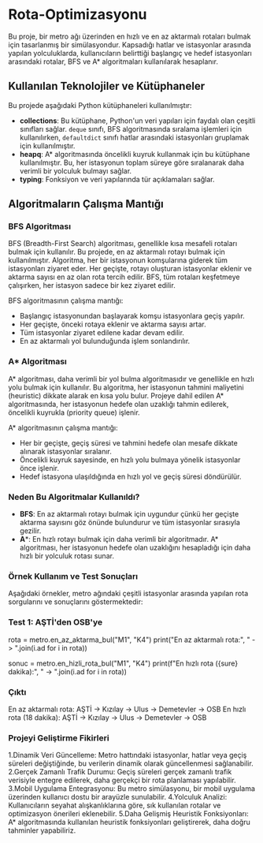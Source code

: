 # Rota-Optimizasyonu

Bu proje, bir metro ağı üzerinden en hızlı ve en az aktarmalı rotaları bulmak için tasarlanmış bir simülasyondur. Kapsadığı hatlar ve istasyonlar arasında yapılan yolculuklarda, kullanıcıların belirttiği başlangıç ve hedef istasyonları arasındaki rotalar, BFS ve A* algoritmaları kullanılarak hesaplanır.

## Kullanılan Teknolojiler ve Kütüphaneler

Bu projede aşağıdaki Python kütüphaneleri kullanılmıştır:

- **collections**: Bu kütüphane, Python'un veri yapıları için faydalı olan çeşitli sınıfları sağlar. `deque` sınıfı, BFS algoritmasında sıralama işlemleri için kullanılırken, `defaultdict` sınıfı hatlar arasındaki istasyonları gruplamak için kullanılmıştır.
- **heapq**: A* algoritmasında öncelikli kuyruk kullanmak için bu kütüphane kullanılmıştır. Bu, her istasyonun toplam süreye göre sıralanarak daha verimli bir yolculuk bulmayı sağlar.
- **typing**: Fonksiyon ve veri yapılarında tür açıklamaları sağlar.

## Algoritmaların Çalışma Mantığı

### BFS Algoritması

BFS (Breadth-First Search) algoritması, genellikle kısa mesafeli rotaları bulmak için kullanılır. Bu projede, en az aktarmalı rotayı bulmak için kullanılmıştır. Algoritma, her bir istasyonun komşularına giderek tüm istasyonları ziyaret eder. Her geçişte, rotayı oluşturan istasyonlar eklenir ve aktarma sayısı en az olan rota tercih edilir. BFS, tüm rotaları keşfetmeye çalışırken, her istasyon sadece bir kez ziyaret edilir.

BFS algoritmasının çalışma mantığı:
- Başlangıç istasyonundan başlayarak komşu istasyonlara geçiş yapılır.
- Her geçişte, önceki rotaya eklenir ve aktarma sayısı artar.
- Tüm istasyonlar ziyaret edilene kadar devam edilir.
- En az aktarmalı yol bulunduğunda işlem sonlandırılır.

### A* Algoritması

A* algoritması, daha verimli bir yol bulma algoritmasıdır ve genellikle en hızlı yolu bulmak için kullanılır. Bu algoritma, her istasyonun tahmini maliyetini (heuristic) dikkate alarak en kısa yolu bulur. Projeye dahil edilen A* algoritmasında, her istasyonun hedefe olan uzaklığı tahmin edilerek, öncelikli kuyrukla (priority queue) işlenir. 

A* algoritmasının çalışma mantığı:
- Her bir geçişte, geçiş süresi ve tahmini hedefe olan mesafe dikkate alınarak istasyonlar sıralanır.
- Öncelikli kuyruk sayesinde, en hızlı yolu bulmaya yönelik istasyonlar önce işlenir.
- Hedef istasyona ulaşıldığında en hızlı yol ve geçiş süresi döndürülür.

### Neden Bu Algoritmalar Kullanıldı?

- **BFS**: En az aktarmalı rotayı bulmak için uygundur çünkü her geçişte aktarma sayısını göz önünde bulundurur ve tüm istasyonlar sırasıyla gezilir.
- **A***: En hızlı rotayı bulmak için daha verimli bir algoritmadır. A* algoritması, her istasyonun hedefe olan uzaklığını hesapladığı için daha hızlı bir yolculuk rotası sunar.

### Örnek Kullanım ve Test Sonuçları

Aşağıdaki örnekler, metro ağındaki çeşitli istasyonlar arasında yapılan rota sorgularını ve sonuçlarını göstermektedir:

### Test 1: AŞTİ'den OSB'ye
rota = metro.en_az_aktarma_bul("M1", "K4")
print("En az aktarmalı rota:", " -> ".join(i.ad for i in rota))

sonuc = metro.en_hizli_rota_bul("M1", "K4")
print(f"En hızlı rota ({sure} dakika):", " -> ".join(i.ad for i in rota))

### Çıktı
En az aktarmalı rota: AŞTİ -> Kızılay -> Ulus -> Demetevler -> OSB
En hızlı rota (18 dakika): AŞTİ -> Kızılay -> Ulus -> Demetevler -> OSB

### Projeyi Geliştirme Fikirleri

1.Dinamik Veri Güncelleme: Metro hattındaki istasyonlar, hatlar veya geçiş süreleri değiştiğinde, bu verilerin dinamik olarak güncellenmesi sağlanabilir.
2.Gerçek Zamanlı Trafik Durumu: Geçiş süreleri gerçek zamanlı trafik verisiyle entegre edilerek, daha gerçekçi bir rota planlaması yapılabilir.
3.Mobil Uygulama Entegrasyonu: Bu metro simülasyonu, bir mobil uygulama üzerinden kullanıcı dostu bir arayüzle sunulabilir.
4.Yolculuk Analizi: Kullanıcıların seyahat alışkanlıklarına göre, sık kullanılan rotalar ve optimizasyon önerileri eklenebilir.
5.Daha Gelişmiş Heuristik Fonksiyonları: A* algoritmasında kullanılan heuristik fonksiyonları geliştirerek, daha doğru tahminler yapabiliriz.


